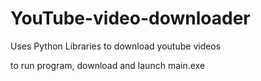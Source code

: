 # YouTube-video-downloader
Uses Python Libraries to download youtube videos

to run program, download and launch main.exe
